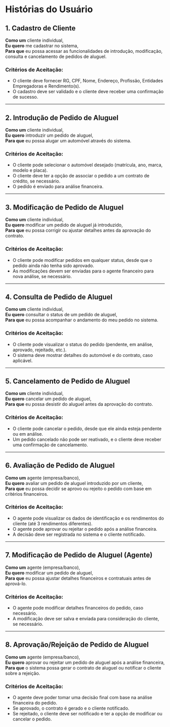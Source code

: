 # Histórias do Usuário

## 1. Cadastro de Cliente
**Como um** cliente individual,  
**Eu quero** me cadastrar no sistema,  
**Para que** eu possa acessar as funcionalidades de introdução, modificação, consulta e cancelamento de pedidos de aluguel.

### Critérios de Aceitação:
- O cliente deve fornecer RG, CPF, Nome, Endereço, Profissão, Entidades Empregadoras e Rendimento(s).
- O cadastro deve ser validado e o cliente deve receber uma confirmação de sucesso.

---

## 2. Introdução de Pedido de Aluguel
**Como um** cliente individual,  
**Eu quero** introduzir um pedido de aluguel,  
**Para que** eu possa alugar um automóvel através do sistema.

### Critérios de Aceitação:
- O cliente pode selecionar o automóvel desejado (matrícula, ano, marca, modelo e placa).
- O cliente deve ter a opção de associar o pedido a um contrato de crédito, se necessário.
- O pedido é enviado para análise financeira.

---

## 3. Modificação de Pedido de Aluguel
**Como um** cliente individual,  
**Eu quero** modificar um pedido de aluguel já introduzido,  
**Para que** eu possa corrigir ou ajustar detalhes antes da aprovação do contrato.

### Critérios de Aceitação:
- O cliente pode modificar pedidos em qualquer status, desde que o pedido ainda não tenha sido aprovado.
- As modificações devem ser enviadas para o agente financeiro para nova análise, se necessário.

---

## 4. Consulta de Pedido de Aluguel
**Como um** cliente individual,  
**Eu quero** consultar o status de um pedido de aluguel,  
**Para que** eu possa acompanhar o andamento do meu pedido no sistema.

### Critérios de Aceitação:
- O cliente pode visualizar o status do pedido (pendente, em análise, aprovado, rejeitado, etc.).
- O sistema deve mostrar detalhes do automóvel e do contrato, caso aplicável.

---

## 5. Cancelamento de Pedido de Aluguel
**Como um** cliente individual,  
**Eu quero** cancelar um pedido de aluguel,  
**Para que** eu possa desistir do aluguel antes da aprovação do contrato.

### Critérios de Aceitação:
- O cliente pode cancelar o pedido, desde que ele ainda esteja pendente ou em análise.
- Um pedido cancelado não pode ser reativado, e o cliente deve receber uma confirmação de cancelamento.

---

## 6. Avaliação de Pedido de Aluguel
**Como um** agente (empresa/banco),  
**Eu quero** avaliar um pedido de aluguel introduzido por um cliente,  
**Para que** eu possa decidir se aprovo ou rejeito o pedido com base em critérios financeiros.

### Critérios de Aceitação:
- O agente pode visualizar os dados de identificação e os rendimentos do cliente (até 3 rendimentos diferentes).
- O agente pode aprovar ou rejeitar o pedido após a análise financeira.
- A decisão deve ser registrada no sistema e o cliente notificado.

---

## 7. Modificação de Pedido de Aluguel (Agente)
**Como um** agente (empresa/banco),  
**Eu quero** modificar um pedido de aluguel,  
**Para que** eu possa ajustar detalhes financeiros e contratuais antes de aprová-lo.

### Critérios de Aceitação:
- O agente pode modificar detalhes financeiros do pedido, caso necessário.
- A modificação deve ser salva e enviada para consideração do cliente, se necessário.

---

## 8. Aprovação/Rejeição de Pedido de Aluguel
**Como um** agente (empresa/banco),  
**Eu quero** aprovar ou rejeitar um pedido de aluguel após a análise financeira,  
**Para que** o sistema possa gerar o contrato de aluguel ou notificar o cliente sobre a rejeição.

### Critérios de Aceitação:
- O agente deve poder tomar uma decisão final com base na análise financeira do pedido.
- Se aprovado, o contrato é gerado e o cliente notificado.
- Se rejeitado, o cliente deve ser notificado e ter a opção de modificar ou cancelar o pedido.
